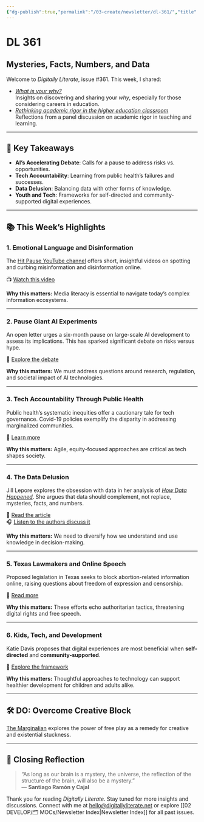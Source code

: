 ```yaml
---
{"dg-publish":true,"permalink":"/03-create/newsletter/dl-361/","title":"Mysteries, Facts, Numbers, and Data","tags":["data","disinformation","education","equity","health","identity","privacy","screentime"]}
---
```



# DL 361

## Mysteries, Facts, Numbers, and Data

Welcome to _Digitally Literate_, issue #361. This week, I shared:

- _[What is your why?](https://wiobyrne.com/why/)_  
  Insights on discovering and sharing your _why_, especially for those considering careers in education.  
- _[Rethinking academic rigor in the higher education classroom](https://wiobyrne.com/rethinking-academic-rigor-in-the-higher-education-classroom/)_  
  Reflections from a panel discussion on academic rigor in teaching and learning.

---

## 🔖 Key Takeaways

- **AI’s Accelerating Debate**: Calls for a pause to address risks vs. opportunities.  
- **Tech Accountability**: Learning from public health’s failures and successes.  
- **Data Delusion**: Balancing data with other forms of knowledge.  
- **Youth and Tech**: Frameworks for self-directed and community-supported digital experiences.

---

## 📚 This Week’s Highlights

### 1. **Emotional Language and Disinformation**
The [Hit Pause YouTube channel](https://www.youtube.com/@HitPause) offers short, insightful videos on spotting and curbing misinformation and disinformation online.

📺 [Watch this video](https://www.youtube.com/watch?v=ulZaRxKeFTI)

**Why this matters:** Media literacy is essential to navigate today’s complex information ecosystems.

---

### 2. **Pause Giant AI Experiments**
An open letter urges a six-month pause on large-scale AI development to assess its implications. This has sparked significant debate on risks versus hype.

📖 [Explore the debate](https://futureoflife.org/open-letter/pause-giant-ai-experiments/)

**Why this matters:** We must address questions around research, regulation, and societal impact of AI technologies.

---

### 3. **Tech Accountability Through Public Health**
Public health’s systematic inequities offer a cautionary tale for tech governance. Covid-19 policies exemplify the disparity in addressing marginalized communities.

📖 [Learn more](https://www.wired.com/story/tech-governance-public-health/)

**Why this matters:** Agile, equity-focused approaches are critical as tech shapes society.

---

### 4. **The Data Delusion**
Jill Lepore explores the obsession with data in her analysis of [_How Data Happened_](https://wwnorton.com/books/how-data-happened). She argues that data should complement, not replace, mysteries, facts, and numbers.

📖 [Read the article](https://www.newyorker.com/magazine/2023-04-03/the-data-delusion)  
🎧 [Listen to the authors discuss it](https://techpolicy.press/a-history-of-data-from-the-age-of-reason-to-the-age-of-algorithms/)

**Why this matters:** We need to diversify how we understand and use knowledge in decision-making.

---

### 5. **Texas Lawmakers and Online Speech**
Proposed legislation in Texas seeks to block abortion-related information online, raising questions about freedom of expression and censorship.

📖 [Read more](https://www.codastory.com/authoritarian-tech/texas-isps-bill/)

**Why this matters:** These efforts echo authoritarian tactics, threatening digital rights and free speech.

---

### 6. **Kids, Tech, and Development**
Katie Davis proposes that digital experiences are most beneficial when **self-directed** and **community-supported**.

📖 [Explore the framework](https://clalliance.org/blog/technologys-child-making-the-complex-more-concrete-for-research-on-kids-and-tech/)

**Why this matters:** Thoughtful approaches to technology can support healthier development for children and adults alike.

---

## 🛠️ DO: Overcome Creative Block
[The Marginalian](https://www.themarginalian.org/2023-03-31/stephen-nachmanovitch-free-play/) explores the power of free play as a remedy for creative and existential stuckness.

---

## 🌟 Closing Reflection

> “As long as our brain is a mystery, the universe, the reflection of the structure of the brain, will also be a mystery.”  
> — **Santiago Ramón y Cajal**

Thank you for reading _Digitally Literate_. Stay tuned for more insights and discussions. Connect with me at [hello@digitallyliterate.net](mailto:hello@digitallyliterate.net) or explore [[02 DEVELOP/🗂️ MOCs/Newsletter Index\|Newsletter Index]] for all past issues.
